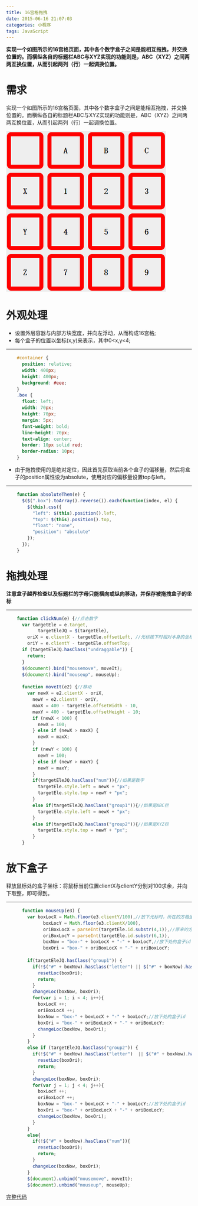 ```yaml
---
title: 16宫格拖拽
date: 2015-06-16 21:07:03
categories: 小程序
tags: JavaScript
---
```


**实现一个如图所示的16宫格页面，其中各个数字盒子之间是能相互拖拽，并交换位置的。而横纵各自的标题栏ABC与XYZ实现的功能则是，ABC（XYZ）之间两两互换位置，从而引起两列（行）一起调换位置。**

<!-- more -->

# 需求
实现一个如图所示的16宫格页面，其中各个数字盒子之间是能相互拖拽，并交换位置的。而横纵各自的标题栏ABC与XYZ实现的功能则是，ABC（XYZ）之间两两互换位置，从而引起两列（行）一起调换位置。

![示意图](/post-img/16宫格拖拽.png)

# 外观处理

- 设置外层容器与内部方块宽度，并向左浮动，从而构成16宫格;
- 每个盒子的位置以坐标(x,y)来表示，其中0<x,y<4;

---

```css
	#container {
	  position: relative;
	  width: 400px;
	  height: 400px;
	  background: #eee;
	}
	.box {
	  float: left;
	  width: 70px;
	  height: 70px;
	  margin: 5px;
	  font-weight: bold;
	  line-height: 70px;
	  text-align: center;
	  border: 10px solid red;
	  border-radius: 10px;
	}
```

- 由于拖拽使用的是绝对定位，因此首先获取当前各个盒子的偏移量，然后将盒子的position属性设为absolute，使用对应的偏移量设置top与left。

---

```javascript
	function absoluteThem(e) {
	  $($(".box").toArray().reverse()).each(function(index, el) {
	    $(this).css({
	      "left": $(this).position().left,
	      "top": $(this).position().top,
	      "float": "none",
	      "position": "absolute"
	    });
	  });
	}
```

# 拖拽处理
**注意盒子越界检查以及标题栏的字母只能横向或纵向移动，并保存被拖拽盒子的坐标**

---

```javascript
	function clickNum(e) {//点击数字
	  var targetEle = e.target,
	        targetEleJQ = $(targetEle),
	    oriX = e.clientX - targetEle.offsetLeft, //光标按下时相对本身的坐标
	    oriY = e.clientY - targetEle.offsetTop;
	  if (targetEleJQ.hasClass("undraggable")) {
	    return;
	  }
	  $(document).bind("mousemove", moveIt);
	  $(document).bind("mouseup", mouseUp);

	  function moveIt(e2) {//移动
	    var newX = e2.clientX - oriX,
	      newY = e2.clientY - oriY,
	      maxX = 400 - targetEle.offsetWidth - 10,
	      maxY = 400 - targetEle.offsetHeight - 10;
	      if (newX < 100) {
	        newX = 100;
	      } else if (newX > maxX) {
	        newX = maxX;
	      }
	      if (newY < 100) {
	        newY = 100;
	      } else if (newY > maxY) {
	        newY = maxY;
	      }
	      if(targetEleJQ.hasClass("num")){//如果是数字
	        targetEle.style.left = newX + "px";
	        targetEle.style.top = newY + "px";
	      }
	      else if(targetEleJQ.hasClass("group1")){//如果是ABC栏
	        targetEle.style.left = newX + "px";
	      }
	      else if(targetEleJQ.hasClass("group2")){//如果是XYZ栏
	        targetEle.style.top = newY + "px";
	      }
	  }
```

# 放下盒子
释放鼠标处的盒子坐标：将鼠标当前位置clientX与clientY分别对100求余，并向下取整，即可得到。

---

```javascript
	  function mouseUp(e3) {
	    var boxLocX = Math.floor(e3.clientY/100),//放下光标时，所在的方格坐标
	          boxLocY = Math.floor(e3.clientX/100),
	          oriBoxLocX = parseInt(targetEle.id.substr(4,1)),//原来的方格坐标
	          oriBoxLocY = parseInt(targetEle.id.substr(6,1)),
	          boxNow = "box-" + boxLocX + "-" + boxLocY,//放下处的盒子id
	          boxOri = "box-" + oriBoxLocX + "-" + oriBoxLocY;

	    if(targetEleJQ.hasClass("group1")) {
	      if(!$("#" + boxNow).hasClass("letter") || $("#" + boxNow).hasClass("group2")){//点击的是字母而释放的是非字母
	        resetLoc(boxOri);
	        return;
	      }
	      changeLoc(boxNow, boxOri);
	      for(var i = 1; i < 4; i++){
	        boxLocX ++;
	        oriBoxLocX ++;
	        boxNow = "box-" + boxLocX + "-" + boxLocY;//放下处的盒子id
	        boxOri = "box-" + oriBoxLocX + "-" + oriBoxLocY;
	        changeLoc(boxNow, boxOri);
	      }
	    }
	    else if (targetEleJQ.hasClass("group2")) {
	      if(!$("#" + boxNow).hasClass("letter")  || $("#" + boxNow).hasClass("group1")){//点击的是字母而释放的是非字母
	        resetLoc(boxOri);
	        return;
	      }
	      changeLoc(boxNow, boxOri);
	      for(var j = 1; j < 4; j++){
	        boxLocY ++;
	        oriBoxLocY ++;
	        boxNow = "box-" + boxLocX + "-" + boxLocY;//放下处的盒子id
	        boxOri = "box-" + oriBoxLocX + "-" + oriBoxLocY;
	        changeLoc(boxNow, boxOri);
	      }
	    }
	    else{
	      if(!$("#" + boxNow).hasClass("num")){
	        resetLoc(boxOri);
	        return;
	      }
	      changeLoc(boxNow, boxOri);
	    }
	    $(document).unbind("mousemove", moveIt);
	    $(document).unbind("mouseup", mouseUp);
```

[完整代码](https://github.com/quanru/dragThem)
